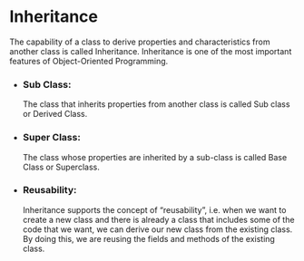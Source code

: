 # Inheritance
The capability of a class to derive properties and characteristics from another class is called Inheritance. Inheritance is one of the most important features of Object-Oriented Programming.

- ### Sub Class:
    The class that inherits properties from another class is called Sub class or Derived Class.
- ### Super Class:
    The class whose properties are inherited by a sub-class is called Base Class or Superclass.
- ### Reusability:
    Inheritance supports the concept of “reusability”, i.e. when we want to create a new class and there is already a class that includes some of the code that we want, we can derive our new class from the existing class. By doing this, we are reusing the fields and methods of the existing class.